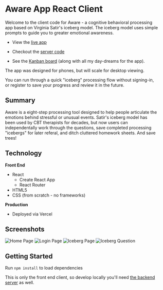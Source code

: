# Aware App React Client

Welcome to the client code for Aware - a cognitive behavioral processing app based on Virginia Satir's iceberg model. The iceberg model uses simple prompts to guide you to greater emotional awareness.

- View the [live app](https://aware-app.vercel.app/)

- Checkout the [server code](https://github.com/MarliRenee/aware-api/tree/checkpoint6) 

- See the [Kanban board](https://github.com/users/MarliRenee/projects/1) (along with all my day-dreams for the app).

The app was designed for phones, but will scale for desktop viewing.

You can run through a quick "iceberg" processing flow without signing-in, or register to save your progress and review it in the future. 

## Summary

Aware is a eight-step processing tool designed to help people articulate the emotions behind stressful or unusual events. Satir's iceberg model has been used by CBT therapists for decades, but now users can independentally work through the questions, save completed processing "icebergs" for later referal, and ditch cluttered homework sheets. And save trees! 

## Technology
<b>Front End</b>
- React
    - Create React App
    - React Router
- HTML5
- CSS (from scratch - no frameworks)

<b>Production</b>
- Deployed via Vercel

## Screenshots
![Home Page](https://github.com/MarliRenee/aware-app/blob/styling/src/Assets/Homepage.jpg?raw=true)
![Login Page](https://github.com/MarliRenee/aware-app/blob/styling/src/Assets/Login.PNG?raw=true)
![Iceberg Page](https://github.com/MarliRenee/aware-app/blob/styling/src/Assets/IcebergSample.PNG?raw=true)
![Iceberg Question](https://github.com/MarliRenee/aware-app/blob/styling/src/Assets/QuestionSample.jpg?raw=true)

## Getting Started

Run `npm install` to load dependencies

This is only the front end client, so develop locally you'll need [the backend server](https://github.com/MarliRenee/aware-api/tree/checkpoint6) as well.
